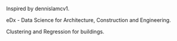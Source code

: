 Inspired by dennislamcv1.

eDx - Data Science for Architecture, Construction and Engineering.

Clustering and Regression for buildings.
